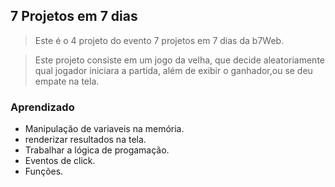 ## 7 Projetos em 7 dias

>Este é o 4 projeto do evento 7 projetos em 7 dias da b7Web.

>Este projeto consiste em um jogo da velha, que decide aleatoriamente qual jogador
>iniciara a partida, além de exibir o ganhador,ou se deu empate na tela.

### Aprendizado

* Manipulação de variaveis na memória.
* renderizar resultados na tela.
* Trabalhar a  lógica de progamação.
* Eventos de click.
* Funções.